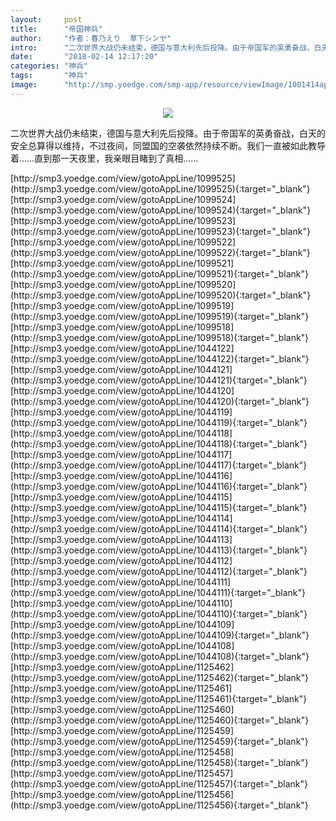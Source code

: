 ```yaml
---
layout:     post
title:      "帝国神兵"
author:     "作者：春乃えり  草下シンヤ"
intro:      "二次世界大战仍未结束，德国与意大利先后投降。由于帝国军的英勇奋战，白天的安全总算得以维持，不过夜间，同盟国的空袭依然持续不断。我们一直被如此教导着……直到那一天夜里，我亲眼目睹到了真相……"
date:       "2018-02-14 12:17:20"
categories: "神兵"
tags:       "神兵"
image:      "http://smp.yoedge.com/smp-app/resource/viewImage/1001414appline.png"
---
```

<div style="text-align: center">
<p><img src="http://smp.yoedge.com/smp-app/resource/viewImage/1001414appline.png"/></p>
</div>
<p class="post-meta">
<span>二次世界大战仍未结束，德国与意大利先后投降。由于帝国军的英勇奋战，白天的安全总算得以维持，不过夜间，同盟国的空袭依然持续不断。我们一直被如此教导着……直到那一天夜里，我亲眼目睹到了真相……</span>
</p>
[http://smp3.yoedge.com/view/gotoAppLine/1099525](http://smp3.yoedge.com/view/gotoAppLine/1099525){:target="_blank"}
[http://smp3.yoedge.com/view/gotoAppLine/1099524](http://smp3.yoedge.com/view/gotoAppLine/1099524){:target="_blank"}
[http://smp3.yoedge.com/view/gotoAppLine/1099523](http://smp3.yoedge.com/view/gotoAppLine/1099523){:target="_blank"}
[http://smp3.yoedge.com/view/gotoAppLine/1099522](http://smp3.yoedge.com/view/gotoAppLine/1099522){:target="_blank"}
[http://smp3.yoedge.com/view/gotoAppLine/1099521](http://smp3.yoedge.com/view/gotoAppLine/1099521){:target="_blank"}
[http://smp3.yoedge.com/view/gotoAppLine/1099520](http://smp3.yoedge.com/view/gotoAppLine/1099520){:target="_blank"}
[http://smp3.yoedge.com/view/gotoAppLine/1099519](http://smp3.yoedge.com/view/gotoAppLine/1099519){:target="_blank"}
[http://smp3.yoedge.com/view/gotoAppLine/1099518](http://smp3.yoedge.com/view/gotoAppLine/1099518){:target="_blank"}
[http://smp3.yoedge.com/view/gotoAppLine/1044122](http://smp3.yoedge.com/view/gotoAppLine/1044122){:target="_blank"}
[http://smp3.yoedge.com/view/gotoAppLine/1044121](http://smp3.yoedge.com/view/gotoAppLine/1044121){:target="_blank"}
[http://smp3.yoedge.com/view/gotoAppLine/1044120](http://smp3.yoedge.com/view/gotoAppLine/1044120){:target="_blank"}
[http://smp3.yoedge.com/view/gotoAppLine/1044119](http://smp3.yoedge.com/view/gotoAppLine/1044119){:target="_blank"}
[http://smp3.yoedge.com/view/gotoAppLine/1044118](http://smp3.yoedge.com/view/gotoAppLine/1044118){:target="_blank"}
[http://smp3.yoedge.com/view/gotoAppLine/1044117](http://smp3.yoedge.com/view/gotoAppLine/1044117){:target="_blank"}
[http://smp3.yoedge.com/view/gotoAppLine/1044116](http://smp3.yoedge.com/view/gotoAppLine/1044116){:target="_blank"}
[http://smp3.yoedge.com/view/gotoAppLine/1044115](http://smp3.yoedge.com/view/gotoAppLine/1044115){:target="_blank"}
[http://smp3.yoedge.com/view/gotoAppLine/1044114](http://smp3.yoedge.com/view/gotoAppLine/1044114){:target="_blank"}
[http://smp3.yoedge.com/view/gotoAppLine/1044113](http://smp3.yoedge.com/view/gotoAppLine/1044113){:target="_blank"}
[http://smp3.yoedge.com/view/gotoAppLine/1044112](http://smp3.yoedge.com/view/gotoAppLine/1044112){:target="_blank"}
[http://smp3.yoedge.com/view/gotoAppLine/1044111](http://smp3.yoedge.com/view/gotoAppLine/1044111){:target="_blank"}
[http://smp3.yoedge.com/view/gotoAppLine/1044110](http://smp3.yoedge.com/view/gotoAppLine/1044110){:target="_blank"}
[http://smp3.yoedge.com/view/gotoAppLine/1044109](http://smp3.yoedge.com/view/gotoAppLine/1044109){:target="_blank"}
[http://smp3.yoedge.com/view/gotoAppLine/1044108](http://smp3.yoedge.com/view/gotoAppLine/1044108){:target="_blank"}
[http://smp3.yoedge.com/view/gotoAppLine/1125462](http://smp3.yoedge.com/view/gotoAppLine/1125462){:target="_blank"}
[http://smp3.yoedge.com/view/gotoAppLine/1125461](http://smp3.yoedge.com/view/gotoAppLine/1125461){:target="_blank"}
[http://smp3.yoedge.com/view/gotoAppLine/1125460](http://smp3.yoedge.com/view/gotoAppLine/1125460){:target="_blank"}
[http://smp3.yoedge.com/view/gotoAppLine/1125459](http://smp3.yoedge.com/view/gotoAppLine/1125459){:target="_blank"}
[http://smp3.yoedge.com/view/gotoAppLine/1125458](http://smp3.yoedge.com/view/gotoAppLine/1125458){:target="_blank"}
[http://smp3.yoedge.com/view/gotoAppLine/1125457](http://smp3.yoedge.com/view/gotoAppLine/1125457){:target="_blank"}
[http://smp3.yoedge.com/view/gotoAppLine/1125456](http://smp3.yoedge.com/view/gotoAppLine/1125456){:target="_blank"}


